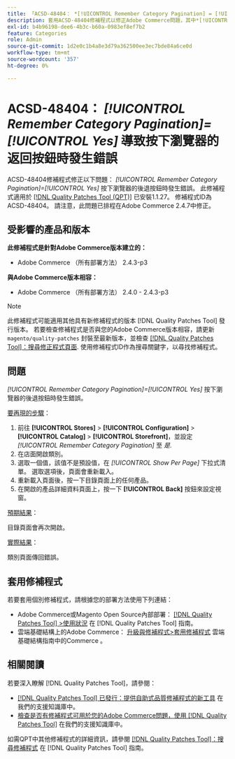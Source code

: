 ```yaml
---
title: 「ACSD-48404： *[!UICONTROL Remember Category Pagination] = [!UICONTROL Yes]*導致按下「瀏覽器後退」按鈕時發生錯誤」
description: 套用ACSD-48404修補程式以修正Adobe Commerce問題，其中*[!UICONTROL Remember Category Pagination] = [!UICONTROL Yes]*按下瀏覽器的「上一步」按鈕時發生錯誤。
exl-id: b4b96198-dee6-4b3c-b60a-0983ef8ef7b2
feature: Categories
role: Admin
source-git-commit: 1d2e0c1b4a8e3d79a362500ee3ec7bde84a6ce0d
workflow-type: tm+mt
source-wordcount: '357'
ht-degree: 0%

---
```


# ACSD-48404： *[!UICONTROL Remember Category Pagination]=[!UICONTROL Yes]* 導致按下瀏覽器的返回按鈕時發生錯誤

ACSD-48404修補程式修正以下問題： *[!UICONTROL Remember Category Pagination]=[!UICONTROL Yes]* 按下瀏覽器的後退按鈕時發生錯誤。 此修補程式適用於 [[!DNL Quality Patches Tool (QPT)]](/help/announcements/adobe-commerce-announcements/magento-quality-patches-released-new-tool-to-self-serve-quality-patches.md) 已安裝1.1.27。 修補程式ID為ACSD-48404。 請注意，此問題已排程在Adobe Commerce 2.4.7中修正。

## 受影響的產品和版本

**此修補程式是針對Adobe Commerce版本建立的：**

* Adobe Commerce （所有部署方法） 2.4.3-p3

**與Adobe Commerce版本相容：**

* Adobe Commerce （所有部署方法） 2.4.0 - 2.4.3-p3

>[!NOTE]
>
>此修補程式可能適用其他具有新修補程式的版本 [!DNL Quality Patches Tool] 發行版本。 若要檢查修補程式是否與您的Adobe Commerce版本相容，請更新 `magento/quality-patches` 封裝至最新版本，並檢查 [[!DNL Quality Patches Tool]：搜尋修正程式頁面](https://experienceleague.adobe.com/tools/commerce-quality-patches/index.html). 使用修補程式ID作為搜尋關鍵字，以尋找修補程式。

## 問題

*[!UICONTROL Remember Category Pagination]=[!UICONTROL Yes]* 按下瀏覽器的後退按鈕時發生錯誤。


<u>要再現的步驟</u>：

1. 前往 **[!UICONTROL Stores]** > **[!UICONTROL Configuration]** > **[!UICONTROL Catalog]** > **[!UICONTROL Storefront]**，並設定 *[!UICONTROL Remember Category Pagination]* 至 *是*.
1. 在店面開啟類別。
1. 選取一個值，該值不是預設值，在 *[!UICONTROL Show Per Page]* 下拉式清單。 選取選項後，頁面會重新載入。
1. 重新載入頁面後，按一下目錄頁面上的任何產品。
1. 在開啟的產品詳細資料頁面上，按一下 **[!UICONTROL Back]** 按鈕來設定視窗。

<u>預期結果</u>：

目錄頁面會再次開啟。

<u>實際結果</u>：

類別頁面傳回錯誤。

## 套用修補程式

若要套用個別修補程式，請根據您的部署方法使用下列連結：

* Adobe Commerce或Magento Open Source內部部署： [[!DNL Quality Patches Tool] >使用狀況](https://experienceleague.adobe.com/docs/commerce-operations/tools/quality-patches-tool/usage.html) 在 [!DNL Quality Patches Tool] 指南。
* 雲端基礎結構上的Adobe Commerce： [升級與修補程式>套用修補程式](https://experienceleague.adobe.com/docs/commerce-cloud-service/user-guide/develop/upgrade/apply-patches.html) 雲端基礎結構指南中的Commerce 。

## 相關閱讀

若要深入瞭解 [!DNL Quality Patches Tool]，請參閱：

* [[!DNL Quality Patches Tool] 已發行：提供自助式品質修補程式的新工具](/help/announcements/adobe-commerce-announcements/magento-quality-patches-released-new-tool-to-self-serve-quality-patches.md) 在我們的支援知識庫中。
* [檢查是否有修補程式可用於您的Adobe Commerce問題，使用 [!DNL Quality Patches Tool]](/help/support-tools/patches-available-in-qpt-tool/check-patch-for-magento-issue-with-magento-quality-patches.md) 在我們的支援知識庫中。

如需QPT中其他修補程式的詳細資訊，請參閱 [[!DNL Quality Patches Tool]：搜尋修補程式](https://experienceleague.adobe.com/tools/commerce-quality-patches/index.html) 在 [!DNL Quality Patches Tool] 指南。
